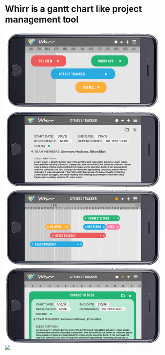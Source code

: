 # Whirr is a gantt chart like project management tool 



<img src="readmeimgs/ProjectList.png">
<img src="readmeimgs/ProjectDetails.png">
<img src="readmeimgs/TaskList.png">
<img src="readmeimgs/TaskDetails.png">
<img src="readmeimgs/TaskDependencies.png">
